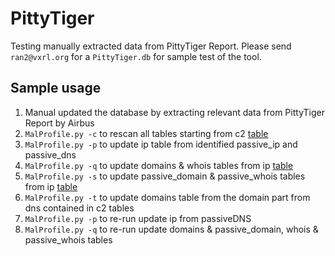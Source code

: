 # PittyTiger #

Testing manually extracted data from PittyTiger Report. Please send `ran2@vxrl.org` for a `PittyTiger.db` for sample test of the tool.

## Sample usage ##

  1. Manual updated the database by extracting relevant data from PittyTiger Report by Airbus
  1. `MalProfile.py -c` to rescan all tables starting from c2 [table](table.md)
  1. `MalProfile.py -p` to update ip table from identified passive\_ip and passive\_dns
  1. `MalProfile.py -q` to update domains & whois tables from ip [table](table.md)
  1. `MalProfile.py -s` to update passive\_domain & passive\_whois tables from ip [table](table.md)
  1. `MalProfile.py -t` to update domains table from the domain part from dns contained in c2 tables
  1. `MalProfile.py -p` to re-run update ip from passiveDNS
  1. `MalProfile.py -q` to re-run update domains & passive\_domain, whois & passive\_whois tables